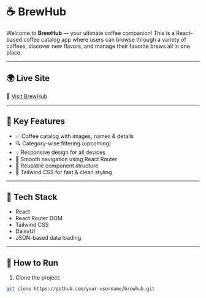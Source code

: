 # ☕ BrewHub

Welcome to **BrewHub** — your ultimate coffee companion! This is a React-based coffee catalog app where users can browse through a variety of coffees, discover new flavors, and manage their favorite brews all in one place.

---

## 🌍 Live Site

🔗 [Visit BrewHub](https://glittery-cannoli-98cc64.netlify.app/)

---

## 🎯 Key Features

- ✅ Coffee catalog with images, names & details
- 🔍 Category-wise filtering (upcoming)
- 💡 Responsive design for all devices
- 🧭 Smooth navigation using React Router
- 🧩 Reusable component structure
- 💨 Tailwind CSS for fast & clean styling

---

## 🧰 Tech Stack

- React
- React Router DOM
- Tailwind CSS
- DaisyUI
- JSON-based data loading

---

## 🧪 How to Run

1. Clone the project:

```bash
git clone https://github.com/your-username/brewhub.git
